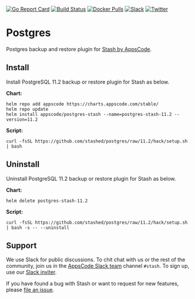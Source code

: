 [![Go Report Card](https://goreportcard.com/badge/stash.appscode.dev/postgres)](https://goreportcard.com/report/stash.appscode.dev/postgres)
[![Build Status](https://travis-ci.org/stashed/postgres.svg?branch=master)](https://travis-ci.org/stashed/postgres)
[![Docker Pulls](https://img.shields.io/docker/pulls/appscode/postgres-stash.svg)](https://hub.docker.com/r/appscode/postgres-stash/)
[![Slack](https://slack.appscode.com/badge.svg)](https://slack.appscode.com)
[![Twitter](https://img.shields.io/twitter/follow/appscodehq.svg?style=social&logo=twitter&label=Follow)](https://twitter.com/intent/follow?screen_name=AppsCodeHQ)

# Postgres

Postgres backup and restore plugin for [Stash by AppsCode](https://appscode.com/products/stash).

## Install

Install PostgreSQL 11.2 backup or restore plugin for Stash as below.

**Chart:**

```console
helm repo add appscode https://charts.appscode.com/stable/
helm repo update
helm install appscode/postgres-stash --name=postgres-stash-11.2 --version=11.2
```

**Script:**

```console
curl -fsSL https://github.com/stashed/postgres/raw/11.2/hack/setup.sh | bash
```

## Uninstall

Uninstall PostgreSQL 11.2 backup or restore plugin for Stash as below.

**Chart:**

```console
helm delete postgres-stash-11.2
```

**Script:**

```console
curl -fsSL https://github.com/stashed/postgres/raw/11.2/hack/setup.sh | bash -s -- --uninstall
```

## Support

We use Slack for public discussions. To chit chat with us or the rest of the community, join us in the [AppsCode Slack team](https://appscode.slack.com/messages/C8NCX6N23/details/) channel `#stash`. To sign up, use our [Slack inviter](https://slack.appscode.com/).

If you have found a bug with Stash or want to request for new features, please [file an issue](https://github.com/stashed/stash/issues/new).
